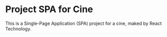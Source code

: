 # Project SPA for Cine

This is a Single-Page Application (SPA) project for a cine, maked by React Technology.
